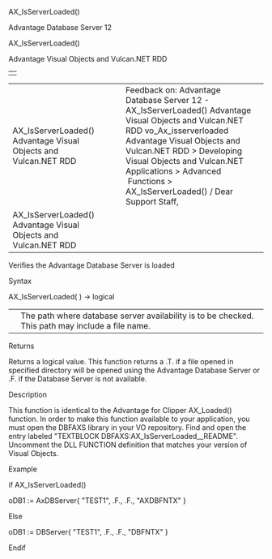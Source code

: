 AX\_IsServerLoaded()




Advantage Database Server 12  

AX\_IsServerLoaded()

Advantage Visual Objects and Vulcan.NET RDD

|  |
| --- |
|  |

|  |  |  |  |  |
| --- | --- | --- | --- | --- |
| AX\_IsServerLoaded()  Advantage Visual Objects and Vulcan.NET RDD |  |  | Feedback on: Advantage Database Server 12 - AX\_IsServerLoaded() Advantage Visual Objects and Vulcan.NET RDD vo\_Ax\_isserverloaded Advantage Visual Objects and Vulcan.NET RDD > Developing Visual Objects and Vulcan.NET Applications > Advanced  Functions > AX\_IsServerLoaded() / Dear Support Staff, |  |
| AX\_IsServerLoaded()  Advantage Visual Objects and Vulcan.NET RDD |  |  |  |  |

Verifies the Advantage Database Server is loaded

Syntax

AX\_IsServerLoaded( <strPathName> ) -> logical

|  |  |
| --- | --- |
| <strPathName> | The path where database server availability is to be checked. This path may include a file name. |

Returns

Returns a logical value. This function returns a .T. if a file opened in specified directory will be opened using the Advantage Database Server or .F. if the Database Server is not available.

Description

This function is identical to the Advantage for Clipper AX\_Loaded() function. In order to make this function available to your application, you must open the DBFAXS library in your VO repository. Find and open the entry labeled "TEXTBLOCK DBFAXS:AX\_IsServerLoaded\_\_README". Uncomment the DLL FUNCTION definition that matches your version of Visual Objects.

Example

if AX\_IsServerLoaded()

oDB1 := AxDBServer{ "TEST1", .F., .F., "AXDBFNTX" }

Else

oDB1 := DBServer{ "TEST1", .F., .F., "DBFNTX" }

Endif